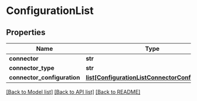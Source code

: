 # ConfigurationList

## Properties
Name | Type | Description | Notes
------------ | ------------- | ------------- | -------------
**connector** | **str** |  | 
**connector_type** | **str** |  | 
**connector_configuration** | [**list[ConfigurationListConnectorConfiguration]**](ConfigurationListConnectorConfiguration.md) |  | [readonly] 

[[Back to Model list]](../README.md#documentation-for-models) [[Back to API list]](../README.md#documentation-for-api-endpoints) [[Back to README]](../README.md)


